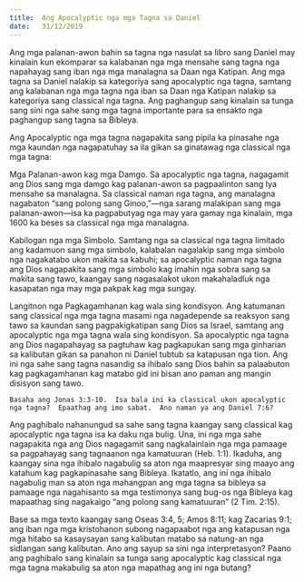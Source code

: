 ```yaml
---
title:  Ang Apocalyptic nga mga Tagna sa Daniel
date:   31/12/2019
---
```


Ang mga palanan-awon bahin sa tagna nga nasulat sa libro sang Daniel may kinalain kun ekomparar sa kalabanan nga mga mensahe sang tagna nga napahayag sang iban nga mga manalagna sa Daan nga Katipan.  Ang mga tagna sa Daniel nalakip sa kategoriya sang apocalyptic nga tagna, samtang ang kalabanan nga mga tagna nga iban sa Daan nga Katipan nalakip sa kategoriya sang classical nga tagna.  Ang paghangup sang kinalain sa tunga sang sini nga sahe sang mga tagna importante para sa ensakto nga paghangup sang tagna sa Bibleya.

Ang Apocalyptic nga mga tagna nagapakita sang pipila ka pinasahe nga mga kaundan nga nagapatuhay sa ila gikan sa ginatawag nga classical nga mga tagna:

Mga Palanan-awon kag mga Damgo.  Sa apocalyptic nga tagna, nagagamit ang Dios sang mga damgo kag palanan-awon sa pagpaalinton sang Iya mensahe sa manalagna.  Sa classical naman nga tagna, ang manalagna nagabaton “sang polong sang Ginoo,”—nga sarang malakipan sang mga palanan-awon—isa ka pagpabutyag nga may yara gamay nga kinalain, mga 1600 ka beses sa classical nga mga manalagna.  

Kabilogan nga mga Simbolo.  Samtang nga sa classical nga tagna limitado ang kadamuon sang mga simbolo, kalabalan nagalakip sang mga simbolo nga nagakatabo ukon makita sa kabuhi; sa apocalyptic naman nga tagna ang Dios nagapakita sang mga simbolo kag imahin nga sobra sang sa makita sang tawo, kaangay sang nagasalakot ukon makahaladluk nga kasapatan nga may mga pakpak kag mga sungay. 

Langitnon nga Pagkagamhanan kag wala sing kondisyon.  Ang katumanan sang classical nga mga tagna masami nga nagadepende sa reaksyon sang tawo sa kaundan sang pagpakigkatipan sang Dios sa Israel, samtang ang apocalyptic nga mga tagna wala sing kondisyon.  Sa apocalyptic nga tagna ang Dios nagapahayag sa pagtuhaw kag pagkapukan sang mga ginharian sa kalibutan gikan sa panahon ni Daniel tubtub sa katapusan nga tion.  Ang ini nga sahe sang tagna nasandig sa ihibalo sang Dios bahin sa palaabuton kag pagkagamhanan kag matabo gid ini bisan ano paman ang mangin disisyon sang tawo.

`Basaha ang Jonas 3:3-10.  Isa bala ini ka classical ukon apocalyptic nga tagna?  Epaathag ang imo sabat.  Ano naman ya ang Daniel 7:6?`

Ang paghibalo nahanungud sa sahe sang tagna kaangay sang classical kag apocalyptic nga tagna isa ka daku nga bulig.  Una, ini nga mga sahe nagapakita nga ang Dios nagagamit sang nagkalainlain nga mga pamaage sa pagpahayag sang tagnaanon nga kamatuuran (Heb. 1:1).  Ikaduha, ang kaangay sina nga ihibalo nagabulig sa aton nga maapresyar sing maayo ang katahum kag pagkapinasahe sang Bibleya.  Ikatatlo, ang ini nga ihibalo nagabulig man sa aton nga mahangpan ang mga tagna sa bibleya sa pamaage nga nagahisanto sa mga testimonya sang bug-os nga Bibleya kag mapaathag sing nagakaigo “ang polong sang kamatuuran” (2 Tim. 2:15).

Base sa mga texto kaangay sang Oseas 3:4, 5;  Amos 8:11; kag Zacarias 9:1; ang iban nga mga kristohanon subong nagapaabot nga ang katapusan nga mga hitabo sa kasaysayan sang kalibutan matabo sa natung-an nga sidlangan sang kalibutan.  Ano ang sayup sa sini nga interpretasyon? Paano ang paghibalo sang kinalain sa tunga sang apocalyptic kag classical nga mga tagna makabulig sa aton nga mapathag ang ini nga butang?